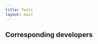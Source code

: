 ```yaml
---
title: Tests
layout: main
---
```



Corresponding developers
------------------------
<!---
<table><tr>
  <td>
    <img src='files/pic/mpip_2008_150x200px.jpg' alt='Picture of Michael Pippig' height="100" border='0'/>
    <a id="mpip"></a>
  </td><td>
    Michael is the corresponding developer of the P2NFFT method.
  </td>
</tr></table>



* M. Pippig and D. Potts:
**Parallel Three-Dimensional Nonequispaced Fast Fourier Transforms and Their Application to Particle Simulation**,
SIAM J. Sci. Comput., accepted, 2013. 
[![PDF](./files/pic/icon_pdf_32x32.png "Download PDF file")](http://www-user.tu-chemnitz.de/~potts/paper/pnfft.pdf)
[![BibTeX](./files/pic/icon_bibtex_32x32.png "Download BibTeX entry")](./files/bibtex/PiPo13.bib)

* M. Pippig and D. Potts:
**Parallel Three-Dimensional Nonequispaced Fast Fourier Transforms and Their Application to Particle Simulation**,
SIAM J. Sci. Comput., accepted, 2013. 
[<img src="./files/pic/icon_pdf_32x32.png" title="Download BibTeX file" alt="PDF" width="22" border="0" />](http://www-user.tu-chemnitz.de/~potts/paper/pnfft.pdf)
[<img src="./files/pic/icon_bibtex_32x32.png" title="Download BibTeX file" alt="BibTeX" width="22" border="0" />](./files/bibtex/PiPo13.bib)

* <table border="0" style='valign:bottom;border:0;border-spacing:0px;cellpadding:0px;'><tr>
  <td style='vertical-align:top; text-align:justify; padding-right:1em;'>
    M. Pippig and D. Potts: <b>Parallel Three-Dimensional Nonequispaced Fast Fourier Transforms and Their Application to Particle Simulation</b><br />
    SIAM J. Sci. Comput., accepted, 2013.
  </td>
  <td style='width:32px;padding-right:4px;'><a href='http://www-user.tu-chemnitz.de/~potts/paper/pnfft.pdf'><img src='files/pic/icon_pdf_32x32.png' alt='download PDF' border='0'/></a></td>
  <td style='width:32px'><a href='files/bibtex/PiPo13.bib'><img src='files/pic/icon_bibtex_32x32.png' alt='download BibTeX' border='0'/></a></td>
</tr></table>

<table border="0" margin="0" style='margin:0;border:0;border-spacing:0px;cellpadding:0px;'><tr>
  <td style='vertical-align:top; text-align:justify; padding-right:1em;'><ul margin="0" style='margin:0;'><li>
    M. Pippig and D. Potts: <b>Parallel Three-Dimensional Nonequispaced Fast Fourier Transforms and Their Application to Particle Simulation</b><br />
    SIAM J. Sci. Comput., accepted, 2013.
  </li></ul></td>
  <td style='width:32px;padding-right:4px;'><a href='http://www-user.tu-chemnitz.de/~potts/paper/pnfft.pdf'><img src='files/pic/icon_pdf_32x32.png' alt='download PDF' border='0'/></a></td>
  <td style='width:32px'><a href='files/bibtex/PiPo13.bib'><img src='files/pic/icon_bibtex_32x32.png' alt='download BibTeX' border='0'/></a></td>
</tr></table>

-->

